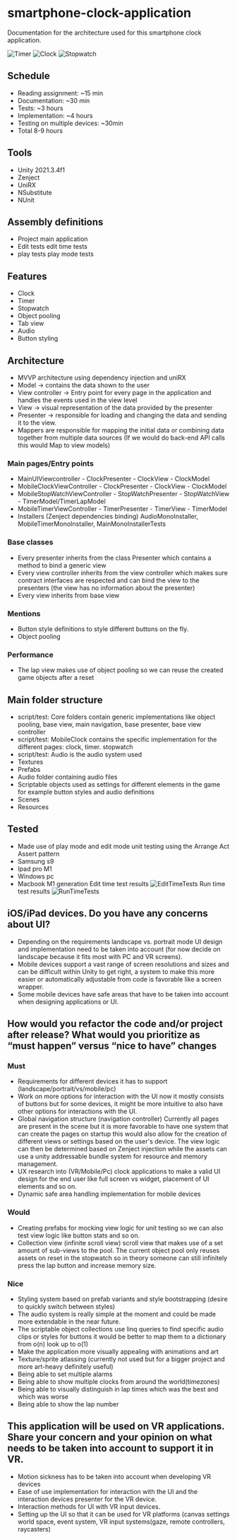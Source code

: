 # smartphone-clock-application
Documentation for the architecture used for this smartphone clock application.

![Timer](https://github.com/joelnl74/smartphone-clock-application/assets/9337898/ca83257e-26cb-4067-a88a-80e9c1b019bb)
![Clock](https://github.com/joelnl74/smartphone-clock-application/assets/9337898/f2911fef-366d-47f2-880e-5a427b2cd97b)
![Stopwatch](https://github.com/joelnl74/smartphone-clock-application/assets/9337898/9b39a4bb-715d-497a-aa5e-b54da7f130e5)

## Schedule
- Reading assignment: ~15 min
- Documentation: ~30 min
- Tests: ~3 hours
- Implementation: ~4 hours
- Testing on multiple devices: ~30min
- Total 8-9 hours

## Tools
- Unity 2021.3.4f1
- Zenject
- UniRX
- NSubstitute
- NUnit

## Assembly definitions
- Project main application
- Edit tests edit time tests
- play tests play mode tests

## Features
- Clock
- Timer
- Stopwatch
- Object pooling
- Tab view
- Audio
- Button styling

## Architecture
- MVVP architecture using dependency injection and uniRX
- Model -> contains the data shown to the user
- View controller -> Entry point for every page in the application and handles the events used in the view level
- View -> visual representation of the data provided by the presenter
- Presenter -> responsible for loading and changing the data and sending it to the view.
- Mappers are responsible for mapping the initial data or combining data together from multiple data sources (If we would do back-end API calls this would Map to view models)
 
 ### Main pages/Entry points
- MainUIViewcontroller - ClockPresenter - ClockView - ClockModel
- MobileClockViewController - ClockPresenter - ClockView - ClockModel
- MobileStopWatchViewController - StopWatchPresenter - StopWatchView - TimerModel/TimerLapModel
- MobileTimerViewController - TimerPresenter - TimerView - TimerModel
- Installers (Zenject dependencies binding) AudioMonoInstaller, MobileTimerMonoInstaller, MainMonoInstallerTests
### Base classes
- Every presenter inherits from the class Presenter which contains a method to bind a generic view
- Every view controller inherits from the view controller which makes sure contract interfaces are respected and can bind the view to the presenters (the view has no information about the presenter)
- Every view inherits from base view 

### Mentions
- Button style definitions to style different buttons on the fly.
- Object pooling 

### Performance
- The lap view makes use of object pooling so we can reuse the created game objects after a reset

## Main folder structure
- script/test: Core folders contain generic implementations like object pooling, base view, main navigation, base presenter, base view controller
- script/test: MobileClock contains the specific implementation for the different pages: clock, timer. stopwatch
- script/test: Audio is the audio system used
- Textures
- Prefabs
- Audio folder containing audio files
- Scriptable objects used as settings for different elements in the game for example button styles and audio definitions
- Scenes
- Resources

## Tested
- Made use of play mode and edit mode unit testing using the Arrange Act Assert pattern
- Samsung s9
- Ipad pro M1 
- Windows pc
- Macbook M1 generation
Edit time test results
  ![EditTimeTests](https://github.com/joelnl74/smartphone-clock-application/assets/9337898/c2e7bf4a-ba93-4f00-b697-1e5e73258f9e)
Run time test results
![RunTimeTests](https://github.com/joelnl74/smartphone-clock-application/assets/9337898/34a12de1-ffc6-4e08-91dd-8f74ce1a5e56)
## iOS/iPad devices. Do you have any concerns about UI?
- Depending on the requirements landscape vs. portrait mode UI design and implementation need to be taken into account (for now decide on landscape because it fits most with PC and VR screens).
- Mobile devices support a vast range of screen resolutions and sizes and can be difficult within Unity to get right, a system to make this more easier or automatically adjustable from code is favorable like a screen wrapper.
- Some mobile devices have safe areas that have to be taken into account when designing applications or UI.
## How would you refactor the code and/or project after release? What would you prioritize as “must happen” versus “nice to have” changes
### Must
- Requirements for different devices it has to support (landscape/portrait/vs/mobile/pc)
- Work on more options for interaction with the UI now it mostly consists of buttons but for some devices, it might be more intuitive to also have other options for interactions with the UI.
- Global navigation structure (navigation controller) Currently all pages are present in the scene but it is more favorable to have one system that can create the pages on startup this would also allow for the creation of different views or settings based on the user's device. The view logic can then be determined based on Zenject injection while the assets can use a unity addressable bundle system for resource and memory management.
- UX research into (VR/Mobile/Pc) clock applications to make a valid UI design for the end user like full screen vs widget, placement of UI elements and so on.
- Dynamic safe area handling implementation for mobile devices
### Would
- Creating prefabs for mocking view logic for unit testing so we can also test view logic like button stats and so on.
- Collection view (infinite scroll view) scroll view that makes use of a set amount of sub-views to the pool. The current object pool only reuses assets on reset in the stopwatch so in theory someone can still infinitely press the lap button and increase memory size.
### Nice
- Styling system based on prefab variants and style bootstrapping (desire to quickly switch between styles) 
- The audio system is really simple at the moment and could be made more extendable in the near future.
- The scriptable object collections use linq queries to find specific audio clips or styles for buttons it would be better to map them to a dictionary from o(n) look up to o(1)
- Make the application more visually appealing with animations and art
- Texture/sprite atlassing (currently not used but for a bigger project and more art-heavy definitely useful)
- Being able to set multiple alarms
- Being able to show multiple clocks from around the world(timezones)
- Being able to visually distinguish in lap times which was the best and which was worse
- Being able to show the lap number
## This application will be used on VR applications. Share your concern and your opinion on what needs to be taken into account to support it in VR.
- Motion sickness has to be taken into account when developing VR devices
- Ease of use implementation for interaction with the UI and the interaction devices presenter for the VR device.
- Interaction methods for UI with VR input devices.
- Setting up the UI so that it can be used for VR platforms (canvas settings world space, event system, VR input systems(gaze, remote controllers, raycasters)
